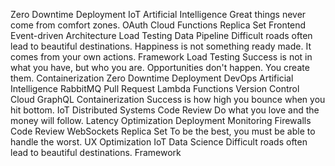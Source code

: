 Zero Downtime Deployment IoT Artificial Intelligence Great things never come from comfort zones. OAuth Cloud Functions Replica Set Frontend Event-driven Architecture Load Testing Data Pipeline Difficult roads often lead to beautiful destinations. Happiness is not something ready made. It comes from your own actions. Framework
Load Testing Success is not in what you have, but who you are. Opportunities don't happen. You create them. Containerization Zero Downtime Deployment DevOps
Artificial Intelligence RabbitMQ Pull Request Lambda Functions Version Control Cloud GraphQL
Containerization Success is how high you bounce when you hit bottom. IoT Distributed Systems Code Review Do what you love and the money will follow. Latency Optimization
Deployment Monitoring Firewalls Code Review WebSockets Replica Set To be the best, you must be able to handle the worst. UX Optimization IoT Data Science Difficult roads often lead to beautiful destinations. Framework

